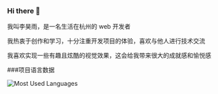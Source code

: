 ### Hi there 👋

我叫李昊雨，是一名生活在杭州的 web 开发者

我热衷于创作和学习，十分注重开发项目的体验，喜欢与他人进行技术交流

我喜欢实现一些有趣且炫酷的视觉效果，这会给我带来很大的成就感和愉悦感

###项目语言数据

![Most Used Languages](https://github-readme-stats.vercel.app/api/top-langs/?username=GrayCatLi&theme=dark&layout=compact)
